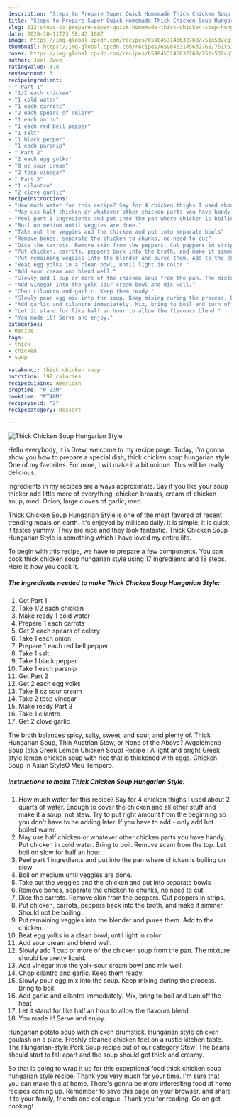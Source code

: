 ```yaml
---
description: "Steps to Prepare Super Quick Homemade Thick Chicken Soup Hungarian Style"
title: "Steps to Prepare Super Quick Homemade Thick Chicken Soup Hungarian Style"
slug: 812-steps-to-prepare-super-quick-homemade-thick-chicken-soup-hungarian-style
date: 2020-10-11T23:58:43.168Z
image: https://img-global.cpcdn.com/recipes/6598453145632768/751x532cq70/thick-chicken-soup-hungarian-style-recipe-main-photo.jpg
thumbnail: https://img-global.cpcdn.com/recipes/6598453145632768/751x532cq70/thick-chicken-soup-hungarian-style-recipe-main-photo.jpg
cover: https://img-global.cpcdn.com/recipes/6598453145632768/751x532cq70/thick-chicken-soup-hungarian-style-recipe-main-photo.jpg
author: Joel Owen
ratingvalue: 3.8
reviewcount: 3
recipeingredient:
- " Part 1"
- "1/2 each chicken"
- "1 cold water"
- "1 each carrots"
- "2 each spears of celery"
- "1 each onion"
- "1 each red bell pepper"
- "1 salt"
- "1 black pepper"
- "1 each parsnip"
- " Part 2"
- "2 each egg yolks"
- "8 oz sour cream"
- "2 tbsp vinegar"
- " Part 3"
- "1 cilantro"
- "2 clove garlic"
recipeinstructions:
- "How much water for this recipe? Say for 4 chicken thighs I used about 2 quarts of water. Enough to cover the chicken and all other stuff and make it a soup, not stew. Try to put right amount from the beginning so you don&#39;t have to be adding later. If you have to add - only add hot boiled water."
- "May use half chicken or whatever other chicken parts you have handy. Put chicken in cold water. Bring to boil. Remove scam from the top. Let boil on slow for half an hour."
- "Peel part 1 ingredients and put into the pan where chicken is boiling on slow"
- "Boil on medium until veggies are done."
- "Take out the veggies and the chicken and put into separate bowls"
- "Remove bones, separate the chicken to chunks, no need to cut"
- "Dice the carrots. Remove skin from the peppers. Cut peppers in strips."
- "Put chicken, carrots, peppers back into the broth, and make it simmer. Should not be boiling."
- "Put remaining veggies into the blender and puree them. Add to the chicken."
- "Beat egg yolks in a clean bowl, until light in color."
- "Add sour cream and blend well."
- "Slowly add 1 cup or more of the chicken soup from the pan. The mixture should be pretty liquid."
- "Add vinegar into the yolk-sour cream bowl and mix well."
- "Chop cilantro and garlic. Keep them ready."
- "Slowly pour egg mix into the soup. Keep mixing during the process. Bring to boil."
- "Add garlic and cilantro immediately. Mix, bring to boil and turn off the heat"
- "Let it stand for like half an hour to allow the flavours blend."
- "You made it! Serve and enjoy."
categories:
- Recipe
tags:
- thick
- chicken
- soup

katakunci: thick chicken soup 
nutrition: 197 calories
recipecuisine: American
preptime: "PT23M"
cooktime: "PT48M"
recipeyield: "2"
recipecategory: Dessert

---
```



![Thick Chicken Soup Hungarian Style](https://img-global.cpcdn.com/recipes/6598453145632768/751x532cq70/thick-chicken-soup-hungarian-style-recipe-main-photo.jpg)

Hello everybody, it is Drew, welcome to my recipe page. Today, I'm gonna show you how to prepare a special dish, thick chicken soup hungarian style. One of my favorites. For mine, I will make it a bit unique. This will be really delicious.

Ingredients in my recipes are always approximate. Say if you like your soup thicker add little more of everything. chicken breasts, cream of chicken soup, med. Onion, large cloves of garlic, med.

Thick Chicken Soup Hungarian Style is one of the most favored of recent trending meals on earth. It's enjoyed by millions daily. It is simple, it is quick, it tastes yummy. They are nice and they look fantastic. Thick Chicken Soup Hungarian Style is something which I have loved my entire life.


To begin with this recipe, we have to prepare a few components. You can cook thick chicken soup hungarian style using 17 ingredients and 18 steps. Here is how you cook it.

<!--inarticleads1-->

##### The ingredients needed to make Thick Chicken Soup Hungarian Style:

1. Get  Part 1
1. Take 1/2 each chicken
1. Make ready 1 cold water
1. Prepare 1 each carrots
1. Get 2 each spears of celery
1. Take 1 each onion
1. Prepare 1 each red bell pepper
1. Take 1 salt
1. Take 1 black pepper
1. Take 1 each parsnip
1. Get  Part 2
1. Get 2 each egg yolks
1. Take 8 oz sour cream
1. Take 2 tbsp vinegar
1. Make ready  Part 3
1. Take 1 cilantro
1. Get 2 clove garlic


The broth balances spicy, salty, sweet, and sour, and plenty of. Thick Hungarian Soup, Thin Austrian Stew, or None of the Above? Avgolemono Soup (aka Greek Lemon Chicken Soup) Recipe : A light and bright Greek style lemon chicken soup with rice that is thickened with eggs. Chicken Soup In Asian StyleO Meu Tempero. 

<!--inarticleads2-->

##### Instructions to make Thick Chicken Soup Hungarian Style:

1. How much water for this recipe? Say for 4 chicken thighs I used about 2 quarts of water. Enough to cover the chicken and all other stuff and make it a soup, not stew. Try to put right amount from the beginning so you don&#39;t have to be adding later. If you have to add - only add hot boiled water.
1. May use half chicken or whatever other chicken parts you have handy. Put chicken in cold water. Bring to boil. Remove scam from the top. Let boil on slow for half an hour.
1. Peel part 1 ingredients and put into the pan where chicken is boiling on slow
1. Boil on medium until veggies are done.
1. Take out the veggies and the chicken and put into separate bowls
1. Remove bones, separate the chicken to chunks, no need to cut
1. Dice the carrots. Remove skin from the peppers. Cut peppers in strips.
1. Put chicken, carrots, peppers back into the broth, and make it simmer. Should not be boiling.
1. Put remaining veggies into the blender and puree them. Add to the chicken.
1. Beat egg yolks in a clean bowl, until light in color.
1. Add sour cream and blend well.
1. Slowly add 1 cup or more of the chicken soup from the pan. The mixture should be pretty liquid.
1. Add vinegar into the yolk-sour cream bowl and mix well.
1. Chop cilantro and garlic. Keep them ready.
1. Slowly pour egg mix into the soup. Keep mixing during the process. Bring to boil.
1. Add garlic and cilantro immediately. Mix, bring to boil and turn off the heat
1. Let it stand for like half an hour to allow the flavours blend.
1. You made it! Serve and enjoy.


Hungarian potato soup with chicken drumstick. Hungarian style chicken goulash on a plate. Freshly cleaned chicken feet on a rustic kitchen table. The Hungarian-style Pork Soup recipe out of our category Stew! The beans should start to fall apart and the soup should get thick and creamy. 

So that is going to wrap it up for this exceptional food thick chicken soup hungarian style recipe. Thank you very much for your time. I'm sure that you can make this at home. There's gonna be more interesting food at home recipes coming up. Remember to save this page on your browser, and share it to your family, friends and colleague. Thank you for reading. Go on get cooking!
